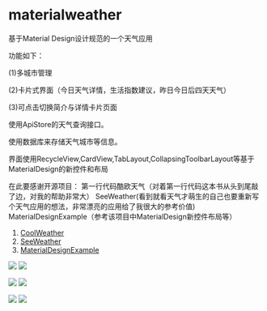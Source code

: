 # materialweather

基于Material Design设计规范的一个天气应用

功能如下：

(1)多城市管理

(2)卡片式界面（今日天气详情，生活指数建议，昨日今日后四天天气）

(3)可点击切换简介与详情卡片页面

使用ApiStore的天气查询接口。

使用数据库来存储天气城市等信息。

界面使用RecycleView,CardView,TabLayout,CollapsingToolbarLayout等基于MaterialDesign的新控件和布局

在此要感谢开源项目：
第一行代码酷欧天气（对着第一行代码这本书从头到尾敲了边，对我的帮助非常大）
SeeWeather(看到就看天气才萌生的自己也要重新写个天气应用的想法，非常漂亮的应用给了我很大的参考价值)
MaterialDesignExample（参考该项目中MaterialDesign新控件布局等）

1. [CoolWeather][1]
2. [SeeWeather][2]
3. [MaterialDesignExample][3]

![][image-1]
![][image-2]

![][image-3]
![][image-4]

![][image-5]
![][image-6]


[1]:	https://github.com/tony-green/coolweather
[2]:	https://github.com/xcc3641/SeeWeather
[3]:	https://github.com/chenyangcun/MaterialDesignExample

[image-1]:	https://github.com/GavinAndre/materialweather/blob/master/screenshots/s1.jpg
[image-2]:	https://github.com/GavinAndre/materialweather/blob/master/screenshots/s2.jpg
[image-3]:	https://github.com/GavinAndre/materialweather/blob/master/screenshots/s3.jpg
[image-4]:	https://github.com/GavinAndre/materialweather/blob/master/screenshots/s4.jpg
[image-5]:	https://github.com/GavinAndre/materialweather/blob/master/screenshots/s5.jpg
[image-6]:	https://github.com/GavinAndre/materialweather/blob/master/screenshots/s6.jpg
